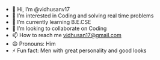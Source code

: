 - 👋 Hi, I’m @vidhusanv17
- 👀 I’m interested in Coding and solving real time problems
- 🌱 I’m currently learning B.E.CSE
- 💞️ I’m looking to collaborate on Coding
- 📫 How to reach me vidhusan17@gmail.com
- 😄 Pronouns: Him
- ⚡ Fun fact: Men with great personality and good looks
<!---
vidhusanv17/vidhusanv17 is a ✨ special ✨ repository because its `README.md` (this file) appears on your GitHub profile.
You can click the Preview link to take a look at your changes.
--->
